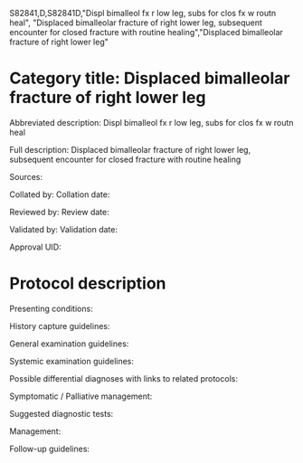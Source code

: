 S82841,D,S82841D,"Displ bimalleol fx r low leg, subs for clos fx w routn heal", "Displaced bimalleolar fracture of right lower leg, subsequent encounter for closed fracture with routine healing","Displaced bimalleolar fracture of right lower leg"
# Category title: Displaced bimalleolar fracture of right lower leg

Abbreviated description: Displ bimalleol fx r low leg, subs for clos fx w routn heal

Full description: Displaced bimalleolar fracture of right lower leg, subsequent encounter for closed fracture with routine healing

Sources:

Collated by:
Collation date:

Reviewed by:
Review date:

Validated by:
Validation date:

Approval UID:

# Protocol description

Presenting conditions:

History capture guidelines:

General examination guidelines:

Systemic examination guidelines:

Possible differential diagnoses with links to related protocols:

Symptomatic / Palliative management:

Suggested diagnostic tests:

Management:

Follow-up guidelines:
